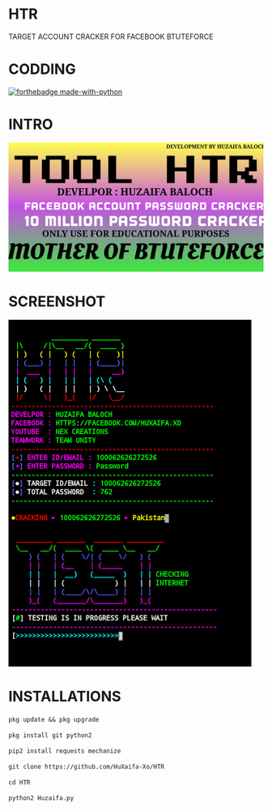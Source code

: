 # HTR
TARGET ACCOUNT CRACKER FOR FACEBOOK BTUTEFORCE

# CODDING

[![forthebadge made-with-python](http://ForTheBadge.com/images/badges/made-with-python.svg)](https://www.python.org/)



# INTRO

![alt-text](https://github.com/HuXaifa-Xo/HTR/blob/Huzaifa/IMG_20200929_071521.jpg)

# SCREENSHOT

![alt-text](https://github.com/HuXaifa-Xo/HTR/blob/Huzaifa/IMG_20200929_080726.jpg)

# INSTALLATIONS

`pkg update && pkg upgrade`

`pkg install git python2`

`pip2 install requests mechanize`

`git clone https://github.com/HuXaifa-Xo/HTR`

`cd HTR`

`python2 Huzaifa.py `
